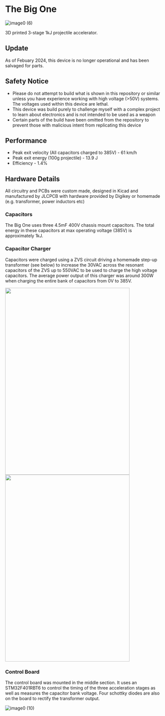 # The Big One

![image0 (6)](https://github.com/TheZ0/The-Big-One/assets/142558812/33357cc0-8e7c-4cac-852c-9c4e36e9c266)


3D printed 3-stage 1kJ projectile accelerator.

## Update
As of Febuary 2024, this device is no longer operational and has been salvaged for parts.
## Safety Notice
* Please do not attempt to build what is shown in this repository or similar unless you have experience working with high voltage (>50V) systems. The voltages used within this device are lethal.
* This device was build purely to challenge myself with a complex project to learn about electronics and is not intended to be used as a weapon
* Certain parts of the build have been omitted from the repository to prevent those with malicious intent from replicating this device
## Performance
* Peak exit velocity (All capacitors charged to 385V) - 61 km/h
* Peak exit energy (100g projectile) - 13.9 J
* Efficiency - 1.4%

## Hardware Details
All circuitry and PCBs were custom made, designed in Kicad and manufactured by JLCPCB with hardware provided by Digikey or homemade (e.g. transformer, power inductors etc)
### Capacitors
The Big One uses three 4.5mF 400V chassis mount capacitors. The total energy in these capacitors at max operating voltage (385V) is approximately 1kJ. 
### Capacitor Charger
Capacitors were charged using a ZVS circuit driving a homemade step-up transformer (see below) to increase the 30VAC across the resonant capacitors of the ZVS up to 550VAC to be used to charge the high voltage capacitors. The average power output of this charger was around 300W when charging the entire bank of capacitors from 0V to 385V. 

<img src="https://github.com/TheZ0/The-Big-One/assets/142558812/5bb98cbe-304d-47cf-9782-3a394f745221" width="400" height="600">
<img src="https://github.com/TheZ0/The-Big-One/assets/142558812/faace633-92bd-4457-8ac8-14c990e99ffc" width="400" height="600">

### Control Board
The control board was mounted in the middle section. It uses an STM32F401RBT6 to control the timing of the three acceleration stages as well as measures the capacitor bank voltage. Four schottky diodes are also on the board to rectify the transformer output.

![image0 (10)](https://github.com/TheZ0/The-Big-One/assets/142558812/82379ab2-0438-47d0-a273-a6d846258432)
